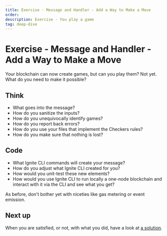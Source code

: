 ```yaml
---
title: Exercise - Message and Handler - Add a Way to Make a Move
order:
description: Exercise - You play a game
tag: deep-dive
---
```


# Exercise - Message and Handler - Add a Way to Make a Move

Your blockchain can now create games, but can you play them? Not yet. What do you need to make it possible?

## Think

* What goes into the message?
* How do you sanitize the inputs?
* How do you unequivocally identify games?
* How do you report back errors?
* How do you use your files that implement the Checkers rules?
* How do you make sure that nothing is lost?

## Code

* What Ignite CLI commands will create your message?
* How do you adjust what Ignite CLI created for you?
* How would you unit-test these new elements?
* How would you use Ignite CLI to run locally a one-node blockchain and interact with it via the CLI and see what you get?

As before, don't bother yet with niceties like gas metering or event emission.

## Next up

When you are satisfied, or not, with what you did, have a look at [a solution](./play-game.md).
